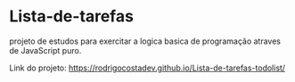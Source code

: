# Lista-de-tarefas
 projeto de estudos para exercitar a logica basica de programação atraves de JavaScript puro.

 Link do projeto:
 https://rodrigocostadev.github.io/Lista-de-tarefas-todolist/
